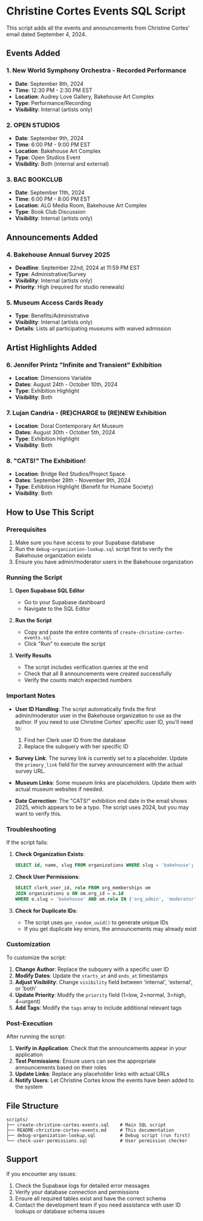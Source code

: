# Christine Cortes Events SQL Script

This script adds all the events and announcements from Christine Cortes' email dated September 4, 2024.

## Events Added

### 1. New World Symphony Orchestra - Recorded Performance
- **Date**: September 8th, 2024
- **Time**: 12:30 PM - 2:30 PM EST
- **Location**: Audrey Love Gallery, Bakehouse Art Complex
- **Type**: Performance/Recording
- **Visibility**: Internal (artists only)

### 2. OPEN STUDIOS
- **Date**: September 9th, 2024
- **Time**: 6:00 PM - 9:00 PM EST
- **Location**: Bakehouse Art Complex
- **Type**: Open Studios Event
- **Visibility**: Both (internal and external)

### 3. BAC BOOKCLUB
- **Date**: September 11th, 2024
- **Time**: 6:00 PM - 8:00 PM EST
- **Location**: ALG Media Room, Bakehouse Art Complex
- **Type**: Book Club Discussion
- **Visibility**: Internal (artists only)

## Announcements Added

### 4. Bakehouse Annual Survey 2025
- **Deadline**: September 22nd, 2024 at 11:59 PM EST
- **Type**: Administrative/Survey
- **Visibility**: Internal (artists only)
- **Priority**: High (required for studio renewals)

### 5. Museum Access Cards Ready
- **Type**: Benefits/Administrative
- **Visibility**: Internal (artists only)
- **Details**: Lists all participating museums with waived admission

## Artist Highlights Added

### 6. Jennifer Printz "Infinite and Transient" Exhibition
- **Location**: Dimensions Variable
- **Dates**: August 24th - October 10th, 2024
- **Type**: Exhibition Highlight
- **Visibility**: Both

### 7. Lujan Candria - (RE)CHARGE to (RE)NEW Exhibition
- **Location**: Doral Contemporary Art Museum
- **Dates**: August 30th - October 5th, 2024
- **Type**: Exhibition Highlight
- **Visibility**: Both

### 8. "CATS!" The Exhibition!
- **Location**: Bridge Red Studios/Project Space
- **Dates**: September 28th - November 9th, 2024
- **Type**: Exhibition Highlight (Benefit for Humane Society)
- **Visibility**: Both

## How to Use This Script

### Prerequisites
1. Make sure you have access to your Supabase database
2. Run the `debug-organization-lookup.sql` script first to verify the Bakehouse organization exists
3. Ensure you have admin/moderator users in the Bakehouse organization

### Running the Script

1. **Open Supabase SQL Editor**
   - Go to your Supabase dashboard
   - Navigate to the SQL Editor

2. **Run the Script**
   - Copy and paste the entire contents of `create-christine-cortes-events.sql`
   - Click "Run" to execute the script

3. **Verify Results**
   - The script includes verification queries at the end
   - Check that all 8 announcements were created successfully
   - Verify the counts match expected numbers

### Important Notes

- **User ID Handling**: The script automatically finds the first admin/moderator user in the Bakehouse organization to use as the author. If you need to use Christine Cortes' specific user ID, you'll need to:
  1. Find her Clerk user ID from the database
  2. Replace the subquery with her specific ID

- **Survey Link**: The survey link is currently set to a placeholder. Update the `primary_link` field for the survey announcement with the actual survey URL.

- **Museum Links**: Some museum links are placeholders. Update them with actual museum websites if needed.

- **Date Correction**: The "CATS!" exhibition end date in the email shows 2025, which appears to be a typo. The script uses 2024, but you may want to verify this.

### Troubleshooting

If the script fails:

1. **Check Organization Exists**:
   ```sql
   SELECT id, name, slug FROM organizations WHERE slug = 'bakehouse';
   ```

2. **Check User Permissions**:
   ```sql
   SELECT clerk_user_id, role FROM org_memberships om 
   JOIN organizations o ON om.org_id = o.id 
   WHERE o.slug = 'bakehouse' AND om.role IN ('org_admin', 'moderator');
   ```

3. **Check for Duplicate IDs**:
   - The script uses `gen_random_uuid()` to generate unique IDs
   - If you get duplicate key errors, the announcements may already exist

### Customization

To customize the script:

1. **Change Author**: Replace the subquery with a specific user ID
2. **Modify Dates**: Update the `starts_at` and `ends_at` timestamps
3. **Adjust Visibility**: Change `visibility` field between 'internal', 'external', or 'both'
4. **Update Priority**: Modify the `priority` field (1=low, 2=normal, 3=high, 4=urgent)
5. **Add Tags**: Modify the `tags` array to include additional relevant tags

### Post-Execution

After running the script:

1. **Verify in Application**: Check that the announcements appear in your application
2. **Test Permissions**: Ensure users can see the appropriate announcements based on their roles
3. **Update Links**: Replace any placeholder links with actual URLs
4. **Notify Users**: Let Christine Cortes know the events have been added to the system

## File Structure

```
scripts/
├── create-christine-cortes-events.sql    # Main SQL script
├── README-christine-cortes-events.md     # This documentation
├── debug-organization-lookup.sql         # Debug script (run first)
└── check-user-permissions.sql            # User permission checker
```

## Support

If you encounter any issues:

1. Check the Supabase logs for detailed error messages
2. Verify your database connection and permissions
3. Ensure all required tables exist and have the correct schema
4. Contact the development team if you need assistance with user ID lookups or database schema issues
